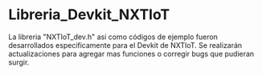 Libreria_Devkit_NXTIoT
======================

La libreria "NXTIoT_dev.h" asi como códigos de ejemplo fueron desarrollados especificamente para el Devkit de NXTIoT. Se realizarán actualizaciones para agregar mas funciones o corregir bugs que pudieran surgir. 


